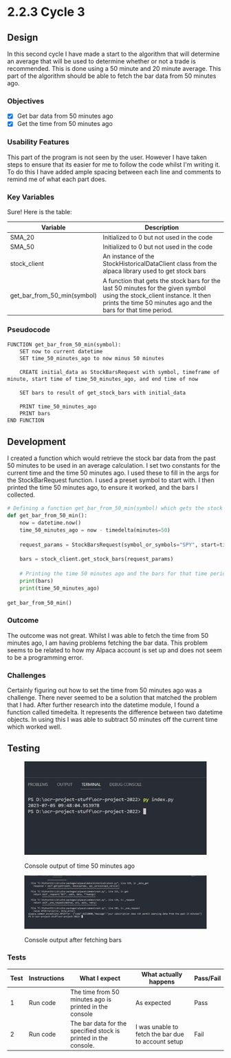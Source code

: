# 2.2.3 Cycle 3

## Design

In this second cycle I have made a start to the algorithm that will determine an average that will be used to determine whether or not a trade is recommended. This is done using a 50 minute and 20 minute average. This part of the algorithm should be able to fetch the bar data from 50 minutes ago.

### Objectives

* [x] Get bar data from 50 minutes ago
* [x] Get the time from 50 minutes ago

### Usability Features

This part of the program is not seen by the user. However I have taken steps to ensure that its easier for me to follow the code whilst I'm writing it. To do this I have added ample spacing between each line and comments to remind me of what each part does.

### Key Variables

Sure! Here is the table:

| Variable                        | Description                                                                                                                                                                                  |
| ------------------------------- | -------------------------------------------------------------------------------------------------------------------------------------------------------------------------------------------- |
| SMA\_20                         | Initialized to 0 but not used in the code                                                                                                                                                    |
| SMA\_50                         | Initialized to 0 but not used in the code                                                                                                                                                    |
| stock\_client                   | An instance of the StockHistoricalDataClient class from the alpaca library used to get stock bars                                                                                            |
| get\_bar\_from\_50\_min(symbol) | A function that gets the stock bars for the last 50 minutes for the given symbol using the stock\_client instance. It then prints the time 50 minutes ago and the bars for that time period. |

### Pseudocode

```
FUNCTION get_bar_from_50_min(symbol):
    SET now to current datetime
    SET time_50_minutes_ago to now minus 50 minutes

    CREATE initial_data as StockBarsRequest with symbol, timeframe of minute, start time of time_50_minutes_ago, and end time of now

    SET bars to result of get_stock_bars with initial_data

    PRINT time_50_minutes_ago
    PRINT bars
END FUNCTION

```

## Development

I created a function which would retrieve the stock bar data from the past 50 minutes to be used in an average calculation. I set two constants for the current time and the time 50 minutes ago. I used these to fill in the args for the StockBarRequest function. I used a preset symbol to start with. I then printed the time 50 minutes ago, to ensure it worked, and the bars I collected.

```python
# Defining a function get_bar_from_50_min(symbol) which gets the stock bars for the last 50 minutes for the given symbol
def get_bar_from_50_min():
    now = datetime.now()
    time_50_minutes_ago = now - timedelta(minutes=50)

    request_params = StockBarsRequest(symbol_or_symbols="SPY", start=time_50_minutes_ago, end=now, timeframe=TimeFrame.Minute)

    bars = stock_client.get_stock_bars(request_params)

    # Printing the time 50 minutes ago and the bars for that time period.
    print(bars)
    print(time_50_minutes_ago)

get_bar_from_50_min()
```

### Outcome

The outcome was not great. Whilst I was able to fetch the time from 50 minutes ago, I am having problems fetching the bar data. This problem seems to be related to how my Alpaca account is set up and does not seem to be a programming error.

### Challenges

Certainly figuring out how to set the time from 50 minutes ago was a challenge. There never seemed to be a solution that matched the problem that I had. After further research into the datetime module, I found a function called timedelta. It represents the difference between two datetime objects. In using this I was able to subtract 50 minutes off the current time which worked well.

## Testing

<figure><img src="../.gitbook/assets/image.png" alt=""><figcaption><p>Console output of time 50 minutes ago</p></figcaption></figure>

<figure><img src="../.gitbook/assets/image (5).png" alt=""><figcaption><p>Console output after fetching bars</p></figcaption></figure>

### Tests

| Test | Instructions | What I expect                                                   | What actually happens                              | Pass/Fail |
| ---- | ------------ | --------------------------------------------------------------- | -------------------------------------------------- | --------- |
| 1    | Run code     | The time from 50 minutes ago is printed in the console          | As expected                                        | Pass      |
| 2    | Run code     | The bar data for the specified stock is printed in the console. | I was unable to fetch the bar due to account setup | Fail      |
